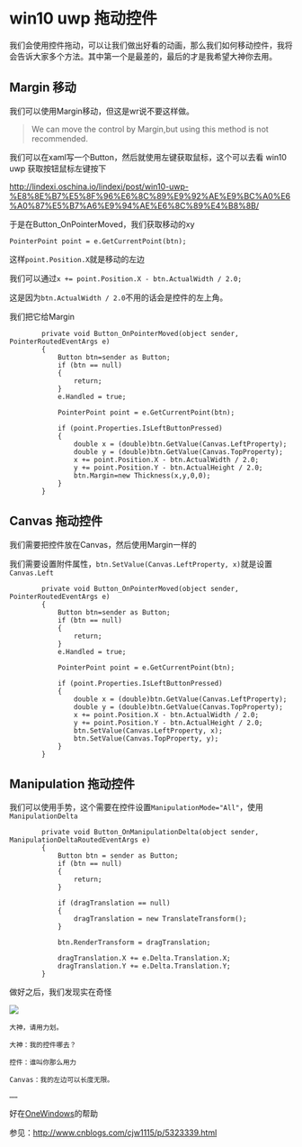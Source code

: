 # win10 uwp 拖动控件

我们会使用控件拖动，可以让我们做出好看的动画，那么我们如何移动控件，我将会告诉大家多个方法。其中第一个是最差的，最后的才是我希望大神你去用。

<!--more-->

## Margin 移动

我们可以使用Margin移动，但这是wr说不要这样做。

> We can move the control by Margin,but using this method is not recommended.

我们可以在xaml写一个Button，然后就使用左键获取鼠标，这个可以去看 win10 uwp 获取按钮鼠标左键按下

http://lindexi.oschina.io/lindexi/post/win10-uwp-%E8%8E%B7%E5%8F%96%E6%8C%89%E9%92%AE%E9%BC%A0%E6%A0%87%E5%B7%A6%E9%94%AE%E6%8C%89%E4%B8%8B/

于是在Button_OnPointerMoved，我们获取移动的xy

		
```
PointerPoint point = e.GetCurrentPoint(btn);

```

这样`point.Position.X`就是移动的左边

我们可以通过`x += point.Position.X - btn.ActualWidth / 2.0;`

这是因为`btn.ActualWidth / 2.0`不用的话会是控件的左上角。

我们把它给Margin

		
```
        private void Button_OnPointerMoved(object sender, PointerRoutedEventArgs e)
        {
            Button btn=sender as Button;
            if (btn == null)
            {
                return;
            }
            e.Handled = true;

            PointerPoint point = e.GetCurrentPoint(btn);

            if (point.Properties.IsLeftButtonPressed)
            {
                double x = (double)btn.GetValue(Canvas.LeftProperty);
                double y = (double)btn.GetValue(Canvas.TopProperty);
                x += point.Position.X - btn.ActualWidth / 2.0;
                y += point.Position.Y - btn.ActualHeight / 2.0;
                btn.Margin=new Thickness(x,y,0,0);
            }
        }

```

## Canvas 拖动控件

我们需要把控件放在Canvas，然后使用Margin一样的

我们需要设置附件属性，`btn.SetValue(Canvas.LeftProperty, x)`就是设置`Canvas.Left`
		
```
        private void Button_OnPointerMoved(object sender, PointerRoutedEventArgs e)
        {
            Button btn=sender as Button;
            if (btn == null)
            {
                return;
            }
            e.Handled = true;

            PointerPoint point = e.GetCurrentPoint(btn);

            if (point.Properties.IsLeftButtonPressed)
            {
                double x = (double)btn.GetValue(Canvas.LeftProperty);
                double y = (double)btn.GetValue(Canvas.TopProperty);
                x += point.Position.X - btn.ActualWidth / 2.0;
                y += point.Position.Y - btn.ActualHeight / 2.0;
                btn.SetValue(Canvas.LeftProperty, x);
                btn.SetValue(Canvas.TopProperty, y);
            }
        }

```

## Manipulation 拖动控件

我们可以使用手势，这个需要在控件设置`ManipulationMode="All"`，使用`ManipulationDelta`

		
```
        private void Button_OnManipulationDelta(object sender, ManipulationDeltaRoutedEventArgs e)
        {
            Button btn = sender as Button;
            if (btn == null)
            {
                return;
            }

            if (dragTranslation == null)
            {
                dragTranslation = new TranslateTransform();
            }

            btn.RenderTransform = dragTranslation;

            dragTranslation.X += e.Delta.Translation.X;
            dragTranslation.Y += e.Delta.Translation.Y;
        }

```

做好之后，我们发现实在奇怪

![](http://7xqpl8.com1.z0.glb.clouddn.com/%E6%8B%96%E5%8A%A8%E6%8E%A7%E4%BB%B62016%E5%B9%B412%E6%9C%8818%E6%97%A5151534.gif)

        
```
大神，请用力划。

大神：我的控件哪去？

控件：谁叫你那么用力

Canvas：我的左边可以长度无限。

……

```

好在[OneWindows](https://leoldev.wordpress.com/2016/12/18/uwp-manipulationdelta？蛤？/)的帮助

参见：http://www.cnblogs.com/cjw1115/p/5323339.html